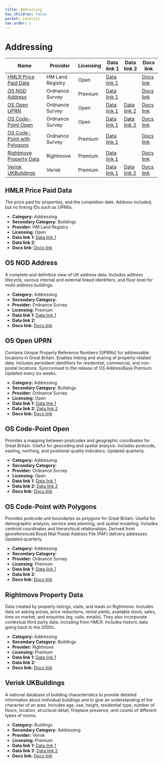```yaml
---
title: Addressing
has_children: false
parent: Catalist
nav_order: 1
---
```


# Addressing

| Name                                                        | Provider         | Licensing | Data link 1                                                                                  | Data link 2                                                                                                                       | Docs link                                                                                     |
| ----------------------------------------------------------- | ---------------- | --------- | -------------------------------------------------------------------------------------------- | --------------------------------------------------------------------------------------------------------------------------------- | --------------------------------------------------------------------------------------------- |
| [HMLR Price Paid Data](#hmlr-price-paid-data)               | HM Land Registry | Open      | [Data link 1](https://www.gov.uk/government/statistical-data-sets/price-paid-data-downloads) |                                                                                                                                   | [Docs link](https://www.gov.uk/guidance/about-the-price-paid-data)                            |
| [OS NGD Address](#os-ngd-address)                           | Ordnance Survey  | Premium   | [Data link 1](https://docs.os.uk/osngd/data-structure/address)                               |                                                                                                                                   | [Docs link](https://docs.os.uk/osngd/data-structure/address)                                  |
| [OS Open UPRN](#os-open-uprn)                               | Ordnance Survey  | Open      | [Data link 1](https://osdatahub.os.uk/downloads/open/OpenUPRN)                               | [Data link 2](https://docs.os.uk/os-apis/accessing-os-apis/os-features-api/technical-specification/getfeature)                    | [Docs link](https://docs.os.uk/os-downloads/identifiers/os-open-uprn)                         |
| [OS Code-Point Open](#os-code-point-open)                   | Ordnance Survey  | Open      | [Data link 1](https://osdatahub.os.uk/downloads/open/CodePointOpen)                          | [Data link 2](https://docs.os.uk/os-apis/accessing-os-apis/os-downloads-api/technical-specification/download-an-opendata-product) | [Docs link](https://docs.os.uk/os-downloads/addressing-and-location/code-point-open)          |
| [OS Code-Point with Polygons](#os-code-point-with-polygons) | Ordnance Survey  | Premium   | [Data link 1](https://www.ordnancesurvey.co.uk/products/code-point-polygons#get)             |                                                                                                                                   | [Docs link](https://docs.os.uk/os-downloads/addressing-and-location/code-point-with-polygons) |
| [Rightmove Property Data](#rightmove-property-data)         | Rightmove        | Premium   | [Data link 1](https://www.rightmove.co.uk/property-data/)                                    |                                                                                                                                   | [Docs link](https://www.rightmove.co.uk/property-data/rightmoves-property-data/)              |
| [Verisk UKBuildings](#verisk-ukbuildings)                   | Verisk           | Premium   | [Data link 1](https://digimap.edina.ac.uk/verisk)                                            | [Data link 2](https://apicatalog.verisk.com/docs/uk-data-api/zi70nw727oya9-verisk-uk-claims-data-api)                             | [Docs link](https://www.verisk.com/en-gb/products/ukbuildings)                                |

## HMLR Price Paid Data

The price paid for properties, and the completion date. Address included, but no linking IDs such as UPRNs.

- **Category:** Addressing
- **Secondary Category:** Buildings
- **Provider:** HM Land Registry
- **Licensing:** Open
- **Data link 1:** [Data link 1](https://www.gov.uk/government/statistical-data-sets/price-paid-data-downloads)
- **Data link 2:** 
- **Docs link:** [Docs link](https://www.gov.uk/guidance/about-the-price-paid-data)



## OS NGD Address

A complete and definitive view of UK address data. Includes address lifecycle, various internal and external linked identifiers, and floor level for multi-address buildings.

- **Category:** Addressing
- **Secondary Category:** 
- **Provider:** Ordnance Survey
- **Licensing:** Premium
- **Data link 1:** [Data link 1](https://docs.os.uk/osngd/data-structure/address)
- **Data link 2:** 
- **Docs link:** [Docs link](https://docs.os.uk/osngd/data-structure/address)



## OS Open UPRN

Contains Unique Property Reference Numbers (UPRNs) for addressable locations in Great Britain. Enables linking and sharing of property-related data. Includes persistent identifiers for residential, commercial, and non-postal locations. Syncronised to the release of OS AddressBase Premium. Updated every six weeks.

- **Category:** Addressing
- **Secondary Category:** Buildings
- **Provider:** Ordnance Survey
- **Licensing:** Open
- **Data link 1:** [Data link 1](https://osdatahub.os.uk/downloads/open/OpenUPRN)
- **Data link 2:** [Data link 2](https://docs.os.uk/os-apis/accessing-os-apis/os-features-api/technical-specification/getfeature)
- **Docs link:** [Docs link](https://docs.os.uk/os-downloads/identifiers/os-open-uprn)



## OS Code-Point Open

Provides a mapping between postcodes and geographic coordinates for Great Britain. Useful for geocoding and spatial analysis. Includes postcode, easting, northing, and positional quality indicators. Updated quarterly.

- **Category:** Addressing
- **Secondary Category:** 
- **Provider:** Ordnance Survey
- **Licensing:** Open
- **Data link 1:** [Data link 1](https://osdatahub.os.uk/downloads/open/CodePointOpen)
- **Data link 2:** [Data link 2](https://docs.os.uk/os-apis/accessing-os-apis/os-downloads-api/technical-specification/download-an-opendata-product)
- **Docs link:** [Docs link](https://docs.os.uk/os-downloads/addressing-and-location/code-point-open)



## OS Code-Point with Polygons

Provides postcode unit boundaries as polygons for Great Britain. Useful for demographic analysis, service area planning, and spatial modeling. Includes centroid coordinates and hierarchical relationships. Derived from georeferenced Royal Mail Postal Address File (PAF) delivery addresses. Updated quarterly.

- **Category:** Addressing
- **Secondary Category:** 
- **Provider:** Ordnance Survey
- **Licensing:** Premium
- **Data link 1:** [Data link 1](https://www.ordnancesurvey.co.uk/products/code-point-polygons#get)
- **Data link 2:** 
- **Docs link:** [Docs link](https://docs.os.uk/os-downloads/addressing-and-location/code-point-with-polygons)



## Rightmove Property Data

Data created by property listings, visits, and leads on Rightmove. Includes data on asking prices, price reductions, rental yields, available stock, sales, time on market, and enquiries (eg. calls, emails). They also incorporate contextual third party data, including from HMLR. Includes historic data going back to the 2000s.

- **Category:** Addressing
- **Secondary Category:** Buildings
- **Provider:** Rightmove
- **Licensing:** Premium
- **Data link 1:** [Data link 1](https://www.rightmove.co.uk/property-data/)
- **Data link 2:** 
- **Docs link:** [Docs link](https://www.rightmove.co.uk/property-data/rightmoves-property-data/)



## Verisk UKBuildings

A national database of building characteristics to provide detailed information about individual buildings and to give an understanding of the character of an area. Includes age, use, height, residential type, number of floors, location, structural detail, fireplace presence, and counts of different types of rooms.

- **Category:** Buildings
- **Secondary Category:** Addressing
- **Provider:** Verisk
- **Licensing:** Premium
- **Data link 1:** [Data link 1](https://digimap.edina.ac.uk/verisk)
- **Data link 2:** [Data link 2](https://apicatalog.verisk.com/docs/uk-data-api/zi70nw727oya9-verisk-uk-claims-data-api)
- **Docs link:** [Docs link](https://www.verisk.com/en-gb/products/ukbuildings)
